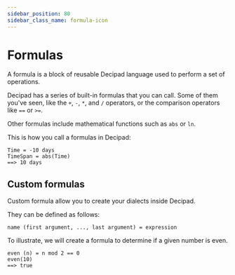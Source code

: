 ```yaml
---
sidebar_position: 80
sidebar_class_name: formula-icon
---
```


# Formulas

A formula is a block of reusable Decipad language used to perform a set of operations.

Decipad has a series of built-in formulas that you can call. Some of them you've seen, like the `+`, `-`, `*`, and `/` operators, or the comparison operators like `==` or `>=`.

Other formulas include mathematical functions such as `abs` or `ln`.

This is how you call a formulas in Decipad:

```deci live
Time = -10 days
TimeSpan = abs(Time)
==> 10 days
```

## Custom formulas

Custom formula allow you to create your dialects inside Decipad.

They can be defined as follows:

`name (first argument, ..., last argument) = expression`

To illustrate, we will create a formula to determine if a given number is even.

```deci live
even (n) = n mod 2 == 0
even(10)
==> true
```
